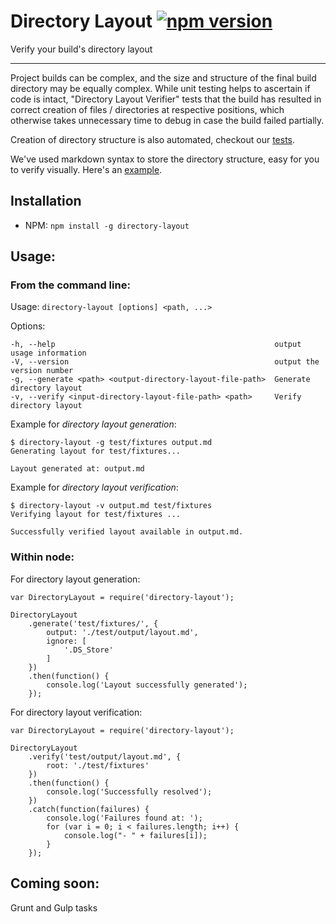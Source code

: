 Directory Layout [![npm version](https://badge.fury.io/js/directory-layout.svg)](https://badge.fury.io/js/directory-layout)
=====
Verify your build's directory layout
***

Project builds can be complex, and the size and structure of the final build directory may be equally complex. While unit testing helps to ascertain if code is intact, "Directory Layout Verifier" tests that the build has resulted in correct creation of files / directories at respective positions, which otherwise takes unnecessary time to debug in case the build failed partially.

Creation of directory structure is also automated, checkout our [tests](https://github.com/ApoorvSaxena/directory-layout/tree/master/test).

We've used markdown syntax to store the directory structure, easy for you to verify visually. Here's an [example](https://raw.githubusercontent.com/ApoorvSaxena/directory-layout/master/test/output/layout.md).

Installation
-----

- NPM: `npm install -g directory-layout`

Usage:
-----

### From the command line: ###


  Usage: `directory-layout [options] <path, ...>`

  Options:

    -h, --help                                                 output usage information
    -V, --version                                              output the version number
    -g, --generate <path> <output-directory-layout-file-path>  Generate directory layout
    -v, --verify <input-directory-layout-file-path> <path>     Verify directory layout


Example for *directory layout generation*:

```
$ directory-layout -g test/fixtures output.md
Generating layout for test/fixtures...

Layout generated at: output.md
```

Example for *directory layout verification*:

```
$ directory-layout -v output.md test/fixtures
Verifying layout for test/fixtures ...

Successfully verified layout available in output.md.
```

### Within node: ###

For directory layout generation:

```
var DirectoryLayout = require('directory-layout');

DirectoryLayout
	.generate('test/fixtures/', {
		output: './test/output/layout.md',
		ignore: [
			'.DS_Store'
		]
	})
	.then(function() {
		console.log('Layout successfully generated');
	});
```

For directory layout verification:

```
var DirectoryLayout = require('directory-layout');

DirectoryLayout
	.verify('test/output/layout.md', {
		root: './test/fixtures'
	})
	.then(function() {
		console.log('Successfully resolved');
	})
	.catch(function(failures) {
		console.log('Failures found at: ');
		for (var i = 0; i < failures.length; i++) {
			console.log("- " + failures[i]);
		}
	});
```

Coming soon:
-----

Grunt and Gulp tasks
